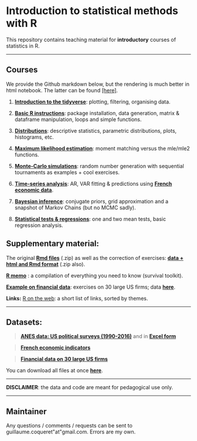 Introduction to statistical methods with R
================
This repository contains teaching material for **introductory** courses of statistics in R.

------------------------------------------------------------------------


Courses
----

We provide the Github markdown below, but the rendering is much better in html notebook. The latter can be found  [[here]](https://www.gcoqueret.com/rstats.html).

1.  [**Introduction to the tidyverse**](https://github.com/shokru/rstats/blob/master/pages/S1_tidyverse.md): plotting, filtering, organising data.

2.   [**Basic R instructions**](https://github.com/shokru/rstats/blob/master/pages/S2_Basics.md): package installation, data generation, matrix & dataframe manipulation, loops and simple functions.

3.   [**Distributions**](https://github.com/shokru/rstats/blob/master/pages/S3_Distributions.md): descriptive statistics, parametric distributions, plots, histograms, etc.

4.   [**Maximum likelihood estimation**](https://github.com/shokru/rstats/blob/master/pages/S4_MLE.md): moment matching versus the mle/mle2 functions.

5.   [**Monte-Carlo simulations**](https://github.com/shokru/rstats/blob/master/pages/S5_MC.md): random number generation with sequential tournaments as examples + cool exercises.

6.   [**Time-series analysis**](https://github.com/shokru/rstats/blob/master/pages/S6_TS.md): AR, VAR fitting & predictions using **[French economic data](https://github.com/shokru/rstats/blob/master/data/economics.RData)**.

7.   [**Bayesian inference**](https://github.com/shokru/rstats/blob/master/pages/S7_Bayes.md): conjugate priors, grid approximation and a snapshot of Markov Chains (but no MCMC sadly).

8.   [**Statistical tests & regressions**](https://github.com/shokru/rstats/blob/master/pages/S8_Test.md): one and two mean tests, basic regression analysis.


Supplementary material:
----------

The original **[Rmd files](https://github.com/shokru/rstats/blob/master/material/all_Rmd.zip)** (.zip) as well as the correction of exercises: **[data + html and Rmd format](https://github.com/shokru/rstats/blob/master/material/Solution_files.zip)** (.zip also).

[**R memo**](https://github.com/shokru/rstats/blob/master/pages/R_Memo.md) : a compilation of everything you need to know (survival toolkit).

 [**Example on financial data**](https://github.com/shokru/rstats/blob/master/pages/Fin_solutions.md): exercises on 30 large US firms; data **[here](https://github.com/shokru/rstats/blob/master/data/data.RData)**.

**Links:** [R on the web](https://github.com/shokru/rstats/blob/master/material/R_links.md): a short list of links, sorted by themes.  

------------------------------------------------------------------------


Datasets:
----------

> **[ANES data: US political surveys (1990-2016)](https://github.com/shokru/rstats/blob/master/data/anes.RData)** and in **[Excel form](https://github.com/shokru/rstats/blob/master/data/anes.xlsx)**

> **[French economic indicators](https://github.com/shokru/rstats/blob/master/data/economics.RData)**

> **[Financial data on 30 large US firms](https://github.com/shokru/rstats/blob/master/data/data.RData)**

You can download all files at once **[here](https://github.com/shokru/rstats/blob/master/data/all_files.zip)**.

------------------------------------------------------------------------

**DISCLAIMER**: the data and code are meant for pedagogical use only. 

------------------------------------------------------------------------



Maintainer
----------

Any questions / comments / requests can be sent to guillaume.coqueret"at"gmail.com. Errors are my own.
